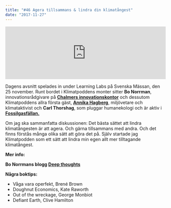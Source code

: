 ```yaml
---
title: "#46 Agera tillsammans & lindra din klimatångest"
date: "2017-11-27"
---
```


<iframe src="https://w.soundcloud.com/player/?url=https%3A//api.soundcloud.com/tracks/361239239&amp;color=ff5500&amp;auto_play=false&amp;hide_related=false&amp;show_comments=true&amp;show_user=true&amp;show_reposts=false" width="100%" height="166" frameborder="no" scrolling="no"></iframe>

Dagens avsnitt spelades in under Learning Labs på Svenska Mässan, den 25 november. Runt bordet i Klimatpoddens monter sitter **Bo Norrman**, innovationsrådgivare på [**Chalmers innovationskontor**](https://innovationskontor.chalmers.se/) och dessutom Klimatpoddens allra första gäst, [**Annika Hagberg**](https://twitter.com/AnnikaHagberg), miljövetare och klimataktivist och **Carl Thorshag**, som pluggar humanekologi och är aktiv i **[Fossilgasfällan.](http://www.fossilgasfallan.se/)**

Om jag ska sammanfatta diskussionen: Det bästa sättet att lindra klimatångesten är att agera. Och gärna tillsammans med andra. Och det finns förstås många olika sätt att göra det på. Själv startade jag  Klimatpodden som ett sätt att lindra min egen allt mer tilltagande klimatångest.

**Mer info:**

**Bo Norrmans blogg [Deep thoughts](https://zenightowl.blogspot.se)**

**Några boktips:**

- Våga vara operfekt, Brené Brown
- Doughnut Economics, Kate Raworth
- Out of the wreckage, George Monbiot
- Defiant Earth, Clive Hamilton
